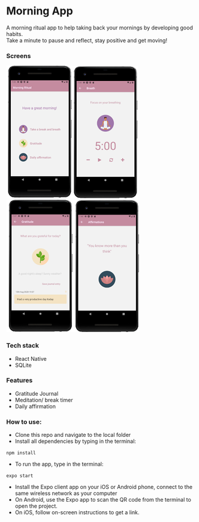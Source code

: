 # Morning App
A morning ritual app to help taking back your mornings by developing good habits.  
Take a minute to pause and reflect, stay positive and get moving!  

### Screens
![home](./images/screenA.png)![timer](./images/screenB.png)![journal](./images/screenC.png)![affirmation](./images/screenD.png)

### Tech stack
* React Native
* SQLite

### Features
* Gratitude Journal
* Meditation/ break timer
* Daily affirmation

### How to use:

* Clone this repo and navigate to the local folder
* Install all dependencies by typing in the terminal:
```
npm install
```
* To run the app, type in the terminal:
```
expo start
```
* Install the Expo client app on your iOS or Android phone, connect to the same wireless network as your computer
* On Android, use the Expo app to scan the QR code from the terminal to open the project.
* On iOS, follow on-screen instructions to get a link.
